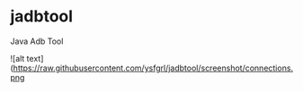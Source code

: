 # jadbtool
Java Adb Tool

![alt text](https://raw.githubusercontent.com/ysfgrl/jadbtool/screenshot/connections.png
